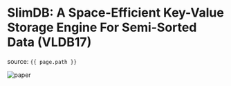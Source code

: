 # SlimDB: A Space-Efficient Key-Value Storage Engine For Semi-Sorted Data (VLDB17)

source: `{{ page.path }}`

![paper]()
